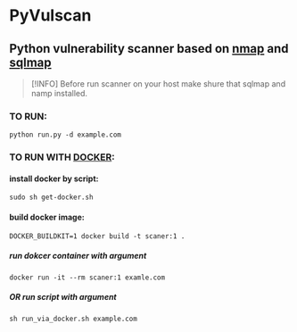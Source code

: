 # PyVulscan
## Python vulnerability scanner based on [nmap](http://nmap.org/) and [sqlmap](https://sqlmap.org/)

>[!INFO]
Before run scanner on your host make shure that sqlmap and namp installed.
>

### TO RUN:
```python run.py -d example.com```

### TO RUN WITH [DOCKER](https://docs.docker.com/engine/install/ "Установка докера"):

#### install docker by script:
`sudo sh get-docker.sh` 
#### build docker image:
`DOCKER_BUILDKIT=1 docker build -t scaner:1 .`
##### run dokcer container with argument
`docker run -it --rm scaner:1 examle.com`
##### OR run script with argument
`sh run_via_docker.sh example.com`
